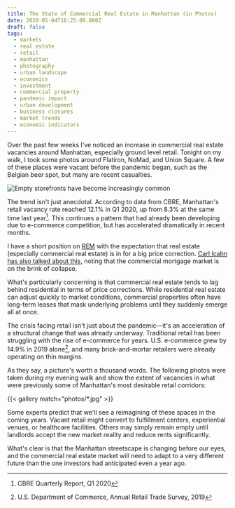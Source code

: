 ```yaml
---
title: The State of Commercial Real Estate in Manhattan (in Photos)
date: 2020-05-04T16:25:09.000Z
draft: false
tags:
  - markets
  - real estate
  - retail
  - manhattan
  - photography
  - urban landscape
  - economics
  - investment
  - commercial property
  - pandemic impact
  - urban development
  - business closures
  - market trends
  - economic indicators
---
```


Over the past few weeks I've noticed an increase in commercial real estate vacancies around Manhattan, especially ground level retail. Tonight on my walk, I took some photos around Flatiron, NoMad, and Union Square. A few of these places were vacant before the pandemic began, such as the Belgian beer spot, but many are recent casualties.

![Empty storefronts have become increasingly common](cover.jpg)

The trend isn't just anecdotal. According to data from CBRE, Manhattan's retail vacancy rate reached 12.1% in Q1 2020, up from 8.3% at the same time last year[^1]. This continues a pattern that had already been developing due to e-commerce competition, but has accelerated dramatically in recent months.

I have a short position on [REM](https://www.ishares.com/us/products/239543/ishares-mortgage-real-estate-capped-etf) with the expectation that real estate (especially commercial real estate) is in for a big price correction. [Carl Icahn has also talked about this](https://www.cnbc.com/2020/03/13/icahn-reveals-his-biggest-short-position-amid-market-turmoil-commercial-real-estate.html), noting that the commercial mortgage market is on the brink of collapse.

What's particularly concerning is that commercial real estate tends to lag behind residential in terms of price corrections. While residential real estate can adjust quickly to market conditions, commercial properties often have long-term leases that mask underlying problems until they suddenly emerge all at once.

The crisis facing retail isn't just about the pandemic—it's an acceleration of a structural change that was already underway. Traditional retail has been struggling with the rise of e-commerce for years. U.S. e-commerce grew by 14.9% in 2019 alone[^2], and many brick-and-mortar retailers were already operating on thin margins.

As they say, a picture's worth a thousand words. The following photos were taken during my evening walk and show the extent of vacancies in what were previously some of Manhattan's most desirable retail corridors:

{{< gallery match="photos/*.jpg" >}}

Some experts predict that we'll see a reimagining of these spaces in the coming years. Vacant retail might convert to fulfillment centers, experiential venues, or healthcare facilities. Others may simply remain empty until landlords accept the new market reality and reduce rents significantly.

What's clear is that the Manhattan streetscape is changing before our eyes, and the commercial real estate market will need to adapt to a very different future than the one investors had anticipated even a year ago.

[^1]: CBRE Quarterly Report, Q1 2020
[^2]: U.S. Department of Commerce, Annual Retail Trade Survey, 2019
